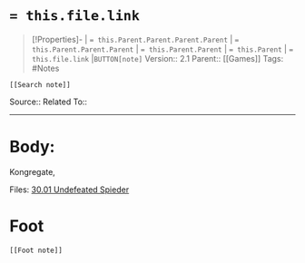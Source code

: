 # `= this.file.link`
>[!Properties]- | `= this.Parent.Parent.Parent.Parent` |  `= this.Parent.Parent.Parent` | `= this.Parent.Parent` | `= this.Parent` | `= this.file.link` |`BUTTON[note]` 
>Version:: 2.1
>Parent:: [[Games]]
>Tags: #Notes
```meta-bind-embed
[[Search note]]
```
Source::
Related To::
***
# Body:

Kongregate,

Files:
[30.01 Undefeated Spieder](file:///C:%5CJD-AFF%5C30%20To%20Remember%5C34%20Games%5C30.01%20Undefeated%20Spieder)



# Foot
```meta-bind-embed
[[Foot note]]
``` 